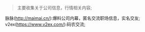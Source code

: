 >主要收集关于公司信息，行情相关内容;

脉脉(http://maimai.cn/):爆料公司内幕，匿名交流职场信息，实名交友;
v2ex(https://www.v2ex.com/):码农交流;

